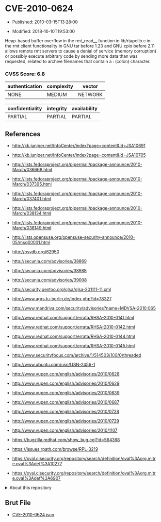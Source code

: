 # CVE-2010-0624

- Published: 2010-03-15T13:28:00

- Modified: 2018-10-10T19:53:00

Heap-based buffer overflow in the rmt_read__ function in lib/rtapelib.c in the rmt client functionality in GNU tar before 1.23 and GNU cpio before 2.11 allows remote rmt servers to cause a denial of service (memory corruption) or possibly execute arbitrary code by sending more data than was requested, related to archive filenames that contain a : (colon) character.

### CVSS Score: **6.8**

| authentication | complexity | vector |
| --- | --- | --- |
| NONE | MEDIUM | NETWORK |

| confidentiality | integrity | availability |
| --- | --- | --- |
| PARTIAL | PARTIAL | PARTIAL |

## References

* http://kb.juniper.net/InfoCenter/index?page=content&id=JSA10691

* http://kb.juniper.net/InfoCenter/index?page=content&id=JSA10705

* http://lists.fedoraproject.org/pipermail/package-announce/2010-March/036668.html

* http://lists.fedoraproject.org/pipermail/package-announce/2010-March/037395.html

* http://lists.fedoraproject.org/pipermail/package-announce/2010-March/037401.html

* http://lists.fedoraproject.org/pipermail/package-announce/2010-March/038134.html

* http://lists.fedoraproject.org/pipermail/package-announce/2010-March/038149.html

* http://lists.opensuse.org/opensuse-security-announce/2010-05/msg00001.html

* http://osvdb.org/62950

* http://secunia.com/advisories/38869

* http://secunia.com/advisories/38988

* http://secunia.com/advisories/39008

* http://security.gentoo.org/glsa/glsa-201111-11.xml

* http://www.agrs.tu-berlin.de/index.php?id=78327

* http://www.mandriva.com/security/advisories?name=MDVSA-2010:065

* http://www.redhat.com/support/errata/RHSA-2010-0141.html

* http://www.redhat.com/support/errata/RHSA-2010-0142.html

* http://www.redhat.com/support/errata/RHSA-2010-0144.html

* http://www.redhat.com/support/errata/RHSA-2010-0145.html

* http://www.securityfocus.com/archive/1/514503/100/0/threaded

* http://www.ubuntu.com/usn/USN-2456-1

* http://www.vupen.com/english/advisories/2010/0628

* http://www.vupen.com/english/advisories/2010/0629

* http://www.vupen.com/english/advisories/2010/0639

* http://www.vupen.com/english/advisories/2010/0687

* http://www.vupen.com/english/advisories/2010/0728

* http://www.vupen.com/english/advisories/2010/0729

* http://www.vupen.com/english/advisories/2010/1107

* https://bugzilla.redhat.com/show_bug.cgi?id=564368

* https://issues.rpath.com/browse/RPL-3219

* https://oval.cisecurity.org/repository/search/definition/oval%3Aorg.mitre.oval%3Adef%3A10277

* https://oval.cisecurity.org/repository/search/definition/oval%3Aorg.mitre.oval%3Adef%3A6907

<details>
<summary>About this repository</summary> 

  This repository is part of the project [Live Hack CVE](https://github.com/Live-Hack-CVE). Main website can be found [www.live-hack.org](https://www.live-hack.org) 
  
  Made by [Sn0wAlice](https://github.com/Sn0wAlice) for the people that care about security and need to have a feed of the latest CVEs. Hope you enjoy it, don't forget to star the repo and follow me on [Twitter](https://twitter.com/Sn0wAlice) and [Github](https://github.com/Sn0wAlice). And that is my [personnal website](https://www.alice-snow.me/)

  - [Home Page](https://github.com/Live-Hack-CVE)
  - [Framework](https://github.com/Live-Hack-CVE/cve-framework)
  - [CVE database](https://github.com/Live-Hack-CVE/full_database)
  - [Changelog](https://github.com/Live-Hack-CVE/Changelog)
</details>

## Brut File

* [CVE-2010-0624.json](https://raw.githubusercontent.com/Live-Hack-CVE/full_database/main/cves/2010/CVE-2010-0624.json)

